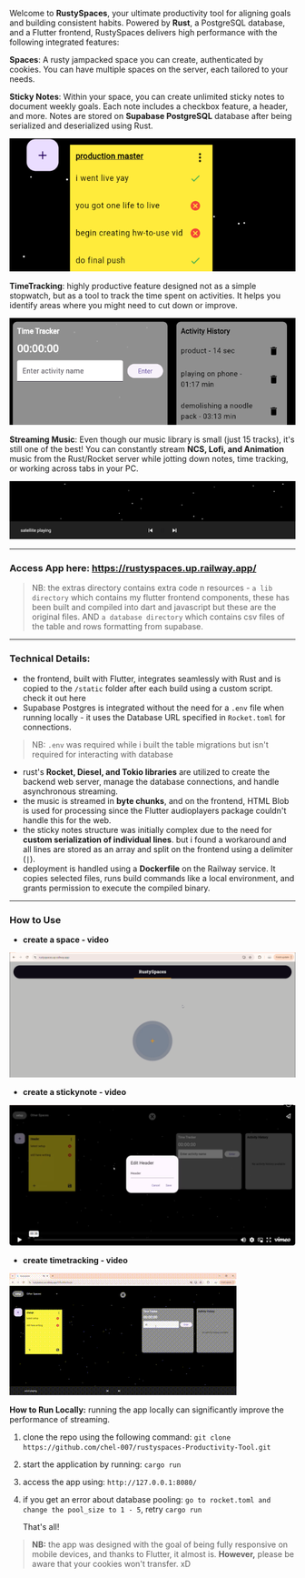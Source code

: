 Welcome to **RustySpaces**, your ultimate productivity tool for aligning goals and building consistent habits. Powered by **Rust**, a PostgreSQL database, and a Flutter frontend, RustySpaces delivers high performance with the following integrated features:


**Spaces**: A rusty jampacked space you can create, authenticated by cookies. You can have multiple spaces on the server, each tailored to your needs.

**Sticky Notes**: Within your space, you can create unlimited sticky notes to document weekly goals. Each note includes a checkbox feature, a header, and more. Notes are stored on **Supabase PostgreSQL** database after being serialized and deserialized using Rust.

![sticky notes](images/sticky-notes.png)


**TimeTracking**: highly productive feature designed not as a simple stopwatch, but as a tool to track the time spent on activities. It helps you identify areas where you might need to cut down or improve.

![time tracking](images/time-track.png)

**Streaming Music**: Even though our music library is small (just 15 tracks), it's still one of the best! You can constantly stream **NCS, Lofi, and Animation** music from the Rust/Rocket server while jotting down notes, time tracking, or working across tabs in your PC.

![music streaming](images/music-streaming.png)

<hr>

### Access App here: https://rustyspaces.up.railway.app/

> NB: the extras directory contains extra code n resources - `a lib directory` which contains my flutter frontend components, these has been built and compiled into dart and javascript but these are the original files. AND `a database directory` which contains csv files of the table and rows formatting from supabase.


<hr>

### **Technical Details:**

-   the frontend, built with Flutter, integrates seamlessly with Rust and is copied to the `/static` folder after each build using a custom script. check it out here
-   Supabase Postgres is integrated without the need for a `.env` file when running locally - it uses the Database URL specified in `Rocket.toml` for connections.

> NB: `.env` was required while i built the table migrations but isn't required for interacting with database

-   rust's **Rocket, Diesel, and Tokio libraries** are utilized to create the backend web server, manage the database connections, and handle asynchronous streaming.
-   the music is streamed in **byte chunks**, and on the frontend, HTML Blob is used for processing since the Flutter audioplayers package couldn't handle this for the web.
-   the sticky notes structure was initially complex due to the need for **custom serialization of individual lines**. but i found a workaround and all lines are stored as an array and split on the frontend using a delimiter (`|`).
-   deployment is handled using a **Dockerfile** on the Railway service. It copies selected files, runs build commands like a local environment, and grants permission to execute the compiled binary.

<hr>

### **How to Use**

- **create a space - video**

[![how to create space](images/1-hw.png)](https://vimeo.com/1002868013?share=copy)


- **create a stickynote - video**

[![how to create space](images/2-hw.png)](https://vimeo.com/1002871815?share=copy)

- **create timetracking - video**

![how-to timetrack](images/gifs/time-track.gif)


**How to Run Locally:** running the app locally can significantly improve the performance of streaming.

1.  clone the repo using the following command:
    `git clone https://github.com/chel-007/rustyspaces-Productivity-Tool.git` 
    
3.  start the application by running:
    `cargo run` 

4.  access the app using: `http://127.0.0.1:8080/`


5.  if you get an error about database pooling: `go to rocket.toml and change the pool_size to 1 - 5`, retry `cargo run`
    
    That's all!

> **NB:** the app was designed with the goal of being fully responsive on mobile devices, and thanks to Flutter, it almost is. **However,** please be aware that your cookies won't transfer. xD
